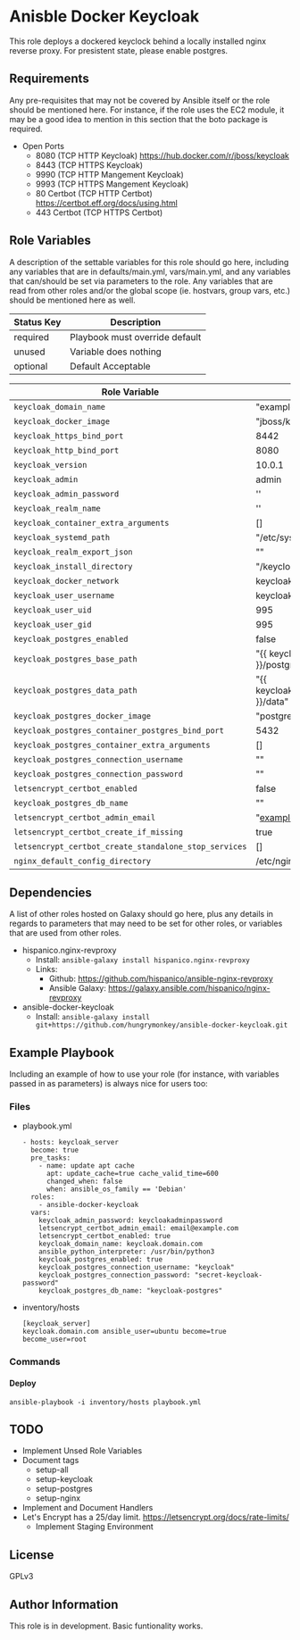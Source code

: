 Anisble Docker Keycloak
=========

This role deploys a dockered keyclock behind a locally installed nginx reverse proxy. For presistent state, please enable postgres.

Requirements
------------

Any pre-requisites that may not be covered by Ansible itself or the role should be mentioned here. For instance, if the role uses the EC2 module, it may be a good idea to mention in this section that the boto package is required.


* Open Ports
	- 8080 (TCP HTTP Keycloak) https://hub.docker.com/r/jboss/keycloak
	- 8443 (TCP HTTPS Keycloak)
	- 9990 (TCP HTTP Mangement Keycloak)
	- 9993 (TCP HTTPS Mangement Keycloak)
	- 80 Certbot (TCP HTTP Certbot) https://certbot.eff.org/docs/using.html
	- 443 Certbot (TCP HTTPS Certbot) 
	

Role Variables
--------------

A description of the settable variables for this role should go here, including any variables that are in defaults/main.yml, vars/main.yml, and any variables that can/should be set via parameters to the role. Any variables that are read from other roles and/or the global scope (ie. hostvars, group vars, etc.) should be mentioned here as well.


| Status Key | Description |
|----------|-------------|
| required | Playbook must override default |
| unused | Variable does nothing |
| optional | Default Acceptable |



| Role Variable | Default | Status |
|--------------|---------|-------|
| `keycloak_domain_name` | "example.com" | required |
| `keycloak_docker_image` | "jboss/keycloak:10.0.1"| optional |
| `keycloak_https_bind_port` |  8442 | unused |
| `keycloak_http_bind_port` | 8080 | unused |
| `keycloak_version` | 10.0.1 | unused |
| `keycloak_admin` | admin | optional |
| `keycloak_admin_password` | '' | required |
| `keycloak_realm_name` | '' | unused |
| `keycloak_container_extra_arguments` | [] | optional |
| `keycloak_systemd_path` | "/etc/systemd/system" | optional |
| `keycloak_realm_export_json` | "" | unused  |
| `keycloak_install_directory` | "/keycloak" | optional |
| `keycloak_docker_network` | keycloak-network | optional |
| `keycloak_user_username` | keycloak | optional |
| `keycloak_user_uid` | 995 | optional |
| `keycloak_user_gid` | 995 | optional |
| `keycloak_postgres_enabled` | false | optional |
| `keycloak_postgres_base_path` | "{{ keycloak_install_directory }}/postgres" | optional |
| `keycloak_postgres_data_path` | "{{ keycloak_postgres_base_path }}/data" | optional  |
| `keycloak_postgres_docker_image` | "postgres:12.3-alpine" | optional |
| `keycloak_postgres_container_postgres_bind_port` | 5432 | optional |
| `keycloak_postgres_container_extra_arguments` | [] | optional |
| `keycloak_postgres_connection_username` | "" | required |
| `keycloak_postgres_connection_password` | "" | required |
| `letsencrypt_certbot_enabled` | false | optional |
| `keycloak_postgres_db_name` | "" | optional |
| `letsencrypt_certbot_admin_email` | "example@example.com" | optional  |
| `letsencrypt_certbot_create_if_missing` | true | unused |
| `letsencrypt_certbot_create_standalone_stop_services` | [] | unused |
| `nginx_default_config_directory` | /etc/nginx/conf.d/ | unused |

Dependencies
------------

A list of other roles hosted on Galaxy should go here, plus any details in regards to parameters that may need to be set for other roles, or variables that are used from other roles.

 * hispanico.nginx-revproxy 
    - Install: `ansible-galaxy install hispanico.nginx-revproxy`
    - Links:
    	+ Github: https://github.com/hispanico/ansible-nginx-revproxy
    	+ Ansible Galaxy: https://galaxy.ansible.com/hispanico/nginx-revproxy
 * ansible-docker-keycloak
    - Install: `ansible-galaxy install git+https://github.com/hungrymonkey/ansible-docker-keycloak.git`

Example Playbook
----------------

Including an example of how to use your role (for instance, with variables passed in as parameters) is always nice for users too:

### Files
- playbook.yml

	```
	- hosts: keycloak_server
	  become: true
	  pre_tasks:
	    - name: update apt cache
	      apt: update_cache=true cache_valid_time=600
	      changed_when: false
	      when: ansible_os_family == 'Debian'
	  roles:
	    - ansible-docker-keycloak
	  vars:
	    keycloak_admin_password: keycloakadminpassword
	    letsencrypt_certbot_admin_email: email@example.com
	    letsencrypt_certbot_enabled: true
	    keycloak_domain_name: keycloak.domain.com
	    ansible_python_interpreter: /usr/bin/python3
	    keycloak_postgres_enabled: true
	    keycloak_postgres_connection_username: "keycloak"
	    keycloak_postgres_connection_password: "secret-keycloak-password"
	    keycloak_postgres_db_name: "keycloak-postgres"
 	```
- inventory/hosts
 
	```
	[keycloak_server]
	keycloak.domain.com ansible_user=ubuntu become=true become_user=root
	```

### Commands

#### Deploy

```
ansible-playbook -i inventory/hosts playbook.yml
```

TODO
----
- Implement Unsed Role Variables
- Document tags
	+ setup-all
	+ setup-keycloak
	+ setup-postgres
	+ setup-nginx
- Implement and Document Handlers
- Let's Encrypt has a 25/day limit. https://letsencrypt.org/docs/rate-limits/
   + Implement Staging Environment

License
-------

GPLv3

Author Information
------------------

This role is in development. Basic funtionality works.
